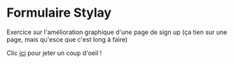 # Formulaire Stylay

Exercice sur l'amélioration graphique d'une page de sign up
(ça tien sur une page, mais qu'esce que c'est long à faire)

Clic [ici](https://formstyleal.herokuapp.com) pour jeter un coup d'oeil !